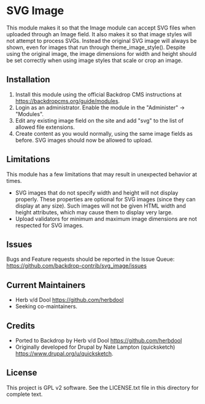 SVG Image
=========

This module makes it so that the Image module can accept SVG files when uploaded
through an Image field. It also makes it so that image styles will not attempt
to process SVGs. Instead the original SVG image will always be shown, even for
images that run through theme_image_style(). Despite using the original image,
the image dimensions for width and height should be set correctly when using
image styles that scale or crop an image.

Installation
------------

1. Install this module using the official Backdrop CMS instructions at
  <https://backdropcms.org/guide/modules>.
2. Login as an administrator. Enable the module in the "Administer" -> "Modules".
3. Edit any existing image field on the site and add "svg" to the list of
   allowed file extensions.
4. Create content as you would normally, using the same image fields as before.
   SVG images should now be allowed to upload.

Limitations
-----------

This module has a few limitations that may result in unexpected behavior at
times.

- SVG images that do not specify width and height will not display properly.
  These properties are optional for SVG images (since they can display at any
  size). Such images will not be given HTML width and height attributes, which
  may cause them to display very large.
- Upload validators for minimum and maximum image dimensions are not respected
  for SVG images.

Issues
------

Bugs and Feature requests should be reported in the Issue Queue:
https://github.com/backdrop-contrib/svg_image/issues

Current Maintainers
-------------------

- Herb v/d Dool <https://github.com/herbdool>
- Seeking co-maintainers.

Credits
-------

- Ported to Backdrop by Herb v/d Dool <https://github.com/herbdool>
- Originally developed for Drupal by Nate Lampton (quicksketch) <https://www.drupal.org/u/quicksketch>.

License
-------

This project is GPL v2 software. See the LICENSE.txt file in this directory for
complete text.
